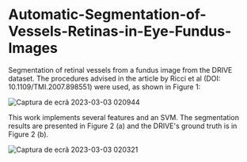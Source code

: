 # Automatic-Segmentation-of-Vessels-Retinas-in-Eye-Fundus-Images
Segmentation of retinal vessels from a fundus image from the DRIVE dataset. 
The procedures advised in the article by Ricci et al (DOI: 10.1109/TMI.2007.898551) were used, as shown in Figure 1:

![Captura de ecrã 2023-03-03 020944](https://user-images.githubusercontent.com/94623508/222613694-d28a5780-68d3-40a0-ad99-cc84331ba1a7.png)


This work implements several features and an SVM. The segmentation results are presented in Figure 2 (a) and the DRIVE's ground truth is in Figure 2 (b).

![Captura de ecrã 2023-03-03 020321](https://user-images.githubusercontent.com/94623508/222613400-2025e7b7-4637-4728-895e-6e4b5adc1194.png)

